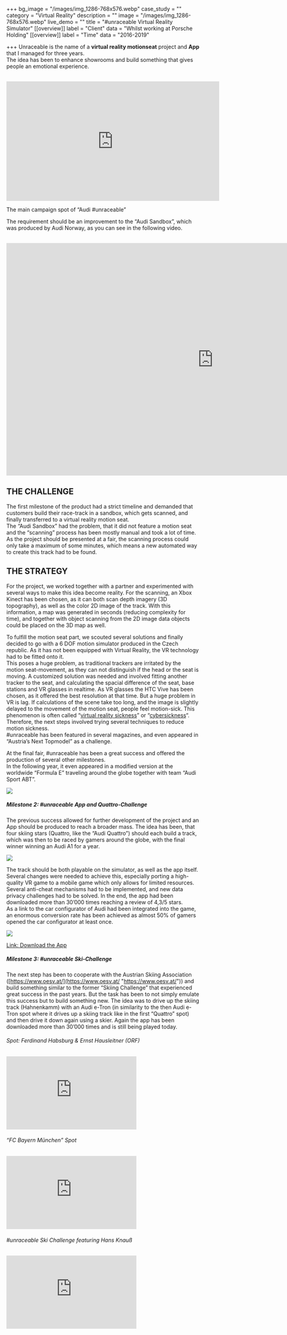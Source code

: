 +++
bg_image = "/images/img_1286-768x576.webp"
case_study = ""
category = "Virtual Reality"
description = ""
image = "/images/img_1286-768x576.webp"
live_demo = ""
title = "#unraceable Virtual Reality Simulator"
[[overview]]
label = "Client"
data = "Whilst working at Porsche Holding"
[[overview]]
label = "Time"
data = "2016-2019"

+++
Unraceable is the name of a **virtual reality motionseat** project and **App** that I managed for three years.  
The idea has been to enhance showrooms and build something that gives people an emotional experience.

<br>

<iframe width="555" height="312" src="https://www.youtube.com/embed/qGVJMVGnRaQ?list=PLTk7iL-rVXKkV0ZhCbx4y73LQmPK424CV" frameborder="0" allow="accelerometer; autoplay; encrypted-media; gyroscope; picture-in-picture" allowfullscreen></iframe>

<br>

The main campaign spot of “Audi #unraceable”

The requirement should be an improvement to the “Audi Sandbox”, which was produced by Audi Norway, as you can see in the following video.

<br>

<iframe width="1078" height="607" src="https://www.youtube.com/embed/s-L53WJIxoA" frameborder="0" allow="accelerometer; autoplay; encrypted-media; gyroscope; picture-in-picture" allowfullscreen></iframe>

<br>

## THE CHALLENGE

The first milestone of the product had a strict timeline and demanded that customers build their race-track in a sandbox, which gets scanned, and finally transferred to a virtual reality motion seat.  
The “Audi Sandbox” had the problem, that it did not feature a motion seat and the “scanning” process has been mostly manual and took a lot of time. As the project should be presented at a fair, the scanning process could only take a maximum of some minutes, which means a new automated way to create this track had to be found.

## THE STRATEGY

For the project, we worked together with a partner and experimented with several ways to make this idea become reality. For the scanning, an Xbox Kinect has been chosen, as it can both scan depth imagery (3D topography), as well as the color 2D image of the track. With this information, a map was generated in seconds (reducing complexity for time), and together with object scanning from the 2D image data objects could be placed on the 3D map as well.

To fulfill the motion seat part, we scouted several solutions and finally decided to go with a 6 DOF motion simulator produced in the Czech republic. As it has not been equipped with Virtual Reality, the VR technology had to be fitted onto it.  
This poses a huge problem, as traditional trackers are irritated by the motion seat-movement, as they can not distinguish if the head or the seat is moving. A customized solution was needed and involved fitting another tracker to the seat, and calculating the spacial difference of the seat, base stations and VR glasses in realtime. As VR glasses the HTC Vive has been chosen, as it offered the best resolution at that time. But a huge problem in VR is lag. If calculations of the scene take too long, and the image is slightly delayed to the movement of the motion seat, people feel motion-sick. This phenomenon is often called “[virtual reality sickness](https://en.wikipedia.org/wiki/Virtual_reality_sickness?oldformat=true)” or “[cybersickness](https://en.wikipedia.org/wiki/Virtual_reality_sickness?oldformat=true)“. Therefore, the next steps involved trying several techniques to reduce motion sickness.  
\#unraceable has been featured in several magazines, and even appeared in “Austria’s Next Topmodel” as a challenge.

At the final fair, #unraceable has been a great success and offered the production of several other milestones.  
In the following year, it even appeared in a modified version at the worldwide “Formula E” traveling around the globe together with team “Audi Sport ABT”.

![](/images/img_1286-768x576.webp)

##### Milestone 2: #unraceable App and Quattro-Challenge

The previous success allowed for further development of the project and an App should be produced to reach a broader mass. The idea has been, that four skiing stars (Quattro, like the “Audi Quattro”) should each build a track, which was then to be raced by gamers around the globe, with the final winner winning an Audi A1 for a year.

![](/images/9f01d087dae1e9abb8a2f8c125c7329a-768x555.webp)

The track should be both playable on the simulator, as well as the app itself. Several changes were needed to achieve this, especially porting a high-quality VR game to a mobile game which only allows for limited resources. Several anti-cheat mechanisms had to be implemented, and new data privacy challenges had to be solved. In the end, the app had been downloaded more than 30’000 times reaching a review of 4,3/5 stars.  
As a link to the car configurator of Audi had been integrated into the game, an enormous conversion rate has been achieved as almost 50% of gamers opened the car configurator at least once.

![](/images/img_3777-768x432.webp)

[Link: Download the App](https://www.audi.at/audi-erleben/unraceable)

##### Milestone 3: #unraceable Ski-Challenge

The next step has been to cooperate with the Austrian Skiing Association ([https://www.oesv.at/](https://www.oesv.at/ "https://www.oesv.at/")) and build something similar to the former “Skiing Challenge” that experienced great success in the past years. But the task has been to not simply emulate this success but to build something new. The idea was to drive up the skiing track (Hahnenkamm) with an Audi e-Tron (in similarity to the then Audi e-Tron spot where it drives up a skiing track like in the first “Quattro” spot) and then drive it down again using a skier. Again the app has been downloaded more than 30’000 times and is still being played today.

###### Spot: Ferdinand Habsburg & Ernst Hausleitner (ORF)

<iframe width="339" height="191" src="https://www.youtube.com/embed/XvJf_GesdL0" frameborder="0" allow="accelerometer; autoplay; encrypted-media; gyroscope; picture-in-picture" allowfullscreen></iframe>

###### “FC Bayern München” Spot

<iframe width="339" height="191" src="https://www.youtube.com/embed/Y-QGWFz-c8s" frameborder="0" allow="accelerometer; autoplay; encrypted-media; gyroscope; picture-in-picture" allowfullscreen></iframe>

###### #unraceable Ski Challenge featuring Hans Knauß

<iframe width="339" height="191" src="https://www.youtube.com/embed/LpIVkCKFmyE" frameborder="0" allow="accelerometer; autoplay; encrypted-media; gyroscope; picture-in-picture" allowfullscreen></iframe>
